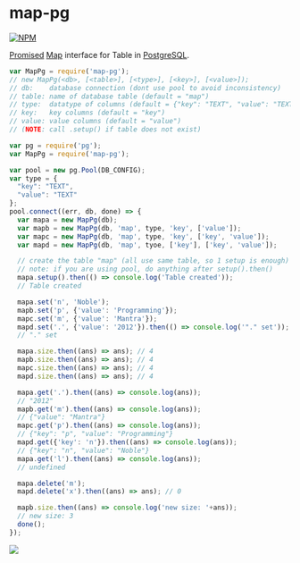 # map-pg

[![NPM](https://nodei.co/npm/map-pg.png)](https://nodei.co/npm/map-pg/)

[Promised] [Map] interface for Table in [PostgreSQL].

```javascript
var MapPg = require('map-pg');
// new MapPg(<db>, [<table>], [<type>], [<key>], [<value>]);
// db:    database connection (dont use pool to avoid inconsistency)
// table: name of database table (default = "map")
// type:  datatype of columns (default = {"key": "TEXT", "value": "TEXT"})
// key:   key columns (default = "key")
// value: value columns (default = "value")
// (NOTE: call .setup() if table does not exist)
```
```javascript
var pg = require('pg');
var MapPg = require('map-pg');

var pool = new pg.Pool(DB_CONFIG);
var type = {
  "key": "TEXT",
  "value": "TEXT"
};
pool.connect((err, db, done) => {
  var mapa = new MapPg(db);
  var mapb = new MapPg(db, 'map', type, 'key', ['value']);
  var mapc = new MapPg(db, 'map', type, 'key', ['key', 'value']);
  var mapd = new MapPg(db, 'map', tyoe, ['key'], ['key', 'value']);

  // create the table "map" (all use same table, so 1 setup is enough)
  // note: if you are using pool, do anything after setup().then()
  mapa.setup().then(() => console.log('Table created'));
  // Table created

  mapa.set('n', 'Noble');
  mapb.set('p', {'value': 'Programming'});
  mapc.set('m', {'value': 'Mantra'});
  mapd.set('.', {'value': '2012'}).then(() => console.log('"." set'));
  // "." set

  mapa.size.then((ans) => ans); // 4
  mapb.size.then((ans) => ans); // 4
  mapc.size.then((ans) => ans); // 4
  mapd.size.then((ans) => ans); // 4

  mapa.get('.').then((ans) => console.log(ans));
  // "2012"
  mapb.get('m').then((ans) => console.log(ans));
  // {"value": "Mantra"}
  mapc.get('p').then((ans) => console.log(ans));
  // {"key": "p", "value": "Programming"}
  mapd.get({'key': 'n'}).then((ans) => console.log(ans));
  // {"key": "n", "value": "Noble"}
  mapa.get('l').then((ans) => console.log(ans));
  // undefined

  mapa.delete('m');
  mapd.delete('x').then((ans) => ans); // 0

  mapb.size.then((ans) => console.log('new size: '+ans));
  // new size: 3
  done();
});
```

[PostgreSQL]: https://www.postgresql.org
[Map]: https://developer.mozilla.org/en/docs/Web/JavaScript/Reference/Global_Objects/Map
[Promised]: https://developer.mozilla.org/en/docs/Web/JavaScript/Reference/Global_Objects/Promise

![](https://ga-beacon.deno.dev/G-RC63DPBH3P:SH3Eq-NoQ9mwgYeHWxu7cw/github.com/nodef/map-pg)
